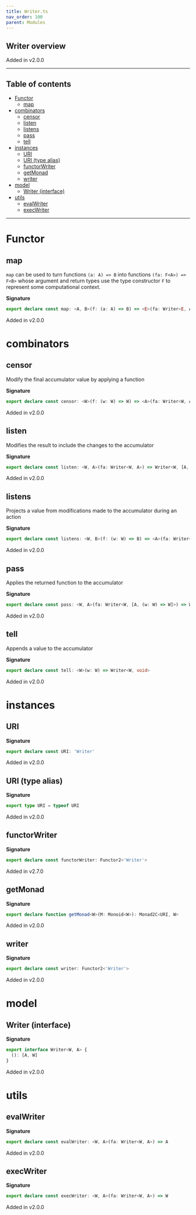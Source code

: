 ```yaml
---
title: Writer.ts
nav_order: 100
parent: Modules
---
```


## Writer overview

Added in v2.0.0

---

<h2 class="text-delta">Table of contents</h2>

- [Functor](#functor)
  - [map](#map)
- [combinators](#combinators)
  - [censor](#censor)
  - [listen](#listen)
  - [listens](#listens)
  - [pass](#pass)
  - [tell](#tell)
- [instances](#instances)
  - [URI](#uri)
  - [URI (type alias)](#uri-type-alias)
  - [functorWriter](#functorwriter)
  - [getMonad](#getmonad)
  - [writer](#writer)
- [model](#model)
  - [Writer (interface)](#writer-interface)
- [utils](#utils)
  - [evalWriter](#evalwriter)
  - [execWriter](#execwriter)

---

# Functor

## map

`map` can be used to turn functions `(a: A) => B` into functions `(fa: F<A>) => F<B>` whose argument and return types
use the type constructor `F` to represent some computational context.

**Signature**

```ts
export declare const map: <A, B>(f: (a: A) => B) => <E>(fa: Writer<E, A>) => Writer<E, B>
```

Added in v2.0.0

# combinators

## censor

Modify the final accumulator value by applying a function

**Signature**

```ts
export declare const censor: <W>(f: (w: W) => W) => <A>(fa: Writer<W, A>) => Writer<W, A>
```

Added in v2.0.0

## listen

Modifies the result to include the changes to the accumulator

**Signature**

```ts
export declare const listen: <W, A>(fa: Writer<W, A>) => Writer<W, [A, W]>
```

Added in v2.0.0

## listens

Projects a value from modifications made to the accumulator during an action

**Signature**

```ts
export declare const listens: <W, B>(f: (w: W) => B) => <A>(fa: Writer<W, A>) => Writer<W, [A, B]>
```

Added in v2.0.0

## pass

Applies the returned function to the accumulator

**Signature**

```ts
export declare const pass: <W, A>(fa: Writer<W, [A, (w: W) => W]>) => Writer<W, A>
```

Added in v2.0.0

## tell

Appends a value to the accumulator

**Signature**

```ts
export declare const tell: <W>(w: W) => Writer<W, void>
```

Added in v2.0.0

# instances

## URI

**Signature**

```ts
export declare const URI: 'Writer'
```

Added in v2.0.0

## URI (type alias)

**Signature**

```ts
export type URI = typeof URI
```

Added in v2.0.0

## functorWriter

**Signature**

```ts
export declare const functorWriter: Functor2<'Writer'>
```

Added in v2.7.0

## getMonad

**Signature**

```ts
export declare function getMonad<W>(M: Monoid<W>): Monad2C<URI, W>
```

Added in v2.0.0

## writer

**Signature**

```ts
export declare const writer: Functor2<'Writer'>
```

Added in v2.0.0

# model

## Writer (interface)

**Signature**

```ts
export interface Writer<W, A> {
  (): [A, W]
}
```

Added in v2.0.0

# utils

## evalWriter

**Signature**

```ts
export declare const evalWriter: <W, A>(fa: Writer<W, A>) => A
```

Added in v2.0.0

## execWriter

**Signature**

```ts
export declare const execWriter: <W, A>(fa: Writer<W, A>) => W
```

Added in v2.0.0
